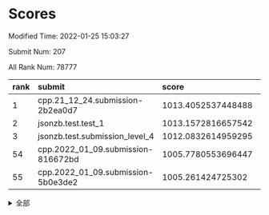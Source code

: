 # Scores

Modified Time: 2022-01-25 15:03:27

Submit Num: 207

All Rank Num: 78777

| rank |               submit               |       score        |       sigma        | pk_num |
| :--- | :--------------------------------- | :----------------- | :----------------- | :----- |
| 1    | cpp.21_12_24.submission-2b2ea0d7   | 1013.4052537448488 | 0.8048908251696907 | 1525   |
| 2    | jsonzb.test.test_1                 | 1013.1572816657542 | 0.811547679226116  | 1526   |
| 3    | jsonzb.test.submission_level_4     | 1012.0832614959295 | 0.7982382601342389 | 1521   |
| 54   | cpp.2022_01_09.submission-816672bd | 1005.7780553696447 | 0.7349808157399481 | 1525   |
| 55   | cpp.2022_01_09.submission-5b0e3de2 | 1005.261424725302  | 0.7264390285400593 | 1524   |


<details>
<summary>全部</summary>

| rank |                 submit                 |       score        |       sigma        | pk_num |
| :--- | :------------------------------------- | :----------------- | :----------------- | :----- |
| 1    | cpp.21_12_24.submission-2b2ea0d7       | 1013.4052537448488 | 0.8048908251696907 | 1525   |
| 2    | jsonzb.test.test_1                     | 1013.1572816657542 | 0.811547679226116  | 1526   |
| 3    | jsonzb.test.submission_level_4         | 1012.0832614959295 | 0.7982382601342389 | 1521   |
| 4    | gobigger.level_3.submission_level_3_41 | 1011.6251062345235 | 0.7865318492147206 | 1526   |
| 5    | gobigger.level_3.submission_level_3_39 | 1011.5813115286394 | 0.7787398076206655 | 1523   |
| 6    | gobigger.level_3.submission_level_3_43 | 1011.567984575232  | 0.7615040137648539 | 1526   |
| 7    | gobigger.level_3.submission_level_3_33 | 1011.3769261482347 | 0.7664271841281042 | 1519   |
| 8    | gobigger.level_3.submission_level_3_21 | 1011.35943276603   | 0.7759217228901234 | 1522   |
| 9    | gobigger.level_3.submission_level_3_10 | 1011.2388965143067 | 0.8015536653046617 | 1528   |
| 10   | gobigger.level_3.submission_level_3_5  | 1011.2259741479037 | 0.7896335575996976 | 1528   |
| 11   | gobigger.level_3.submission_level_3_18 | 1010.9466107658112 | 0.7739534133746447 | 1523   |
| 12   | gobigger.level_3.submission_level_3_9  | 1010.8617677022378 | 0.766145496951321  | 1520   |
| 13   | gobigger.level_3.submission_level_3_40 | 1010.843585938519  | 0.746992201994061  | 1523   |
| 14   | gobigger.level_3.submission_level_3_37 | 1010.7582371884157 | 0.7587315672123138 | 1523   |
| 15   | gobigger.level_3.submission_level_3_12 | 1010.681586097854  | 0.7900644497433197 | 1519   |
| 16   | gobigger.level_3.submission_level_3_30 | 1010.6345231582177 | 0.7703310653126041 | 1521   |
| 17   | gobigger.level_3.submission_level_3_3  | 1010.5960331587231 | 0.7711845330823255 | 1526   |
| 18   | gobigger.level_3.submission_level_3_27 | 1010.5957366006865 | 0.7769333800794452 | 1522   |
| 19   | gobigger.level_3.submission_level_3_28 | 1010.5822037384378 | 0.7647274242012277 | 1522   |
| 20   | gobigger.level_3.submission_level_3_48 | 1010.4129210787953 | 0.7798359350931211 | 1519   |
| 21   | gobigger.level_3.submission_level_3_2  | 1010.3384387607699 | 0.7604893487613813 | 1524   |
| 22   | gobigger.level_3.submission_level_3_47 | 1010.3316656692546 | 0.7572165469004326 | 1523   |
| 23   | gobigger.level_3.submission_level_3_19 | 1010.2861447566518 | 0.7587109429167984 | 1519   |
| 24   | gobigger.level_3.submission_level_3_42 | 1010.2799137172354 | 0.7420507042488197 | 1520   |
| 25   | gobigger.level_3.submission_level_3_44 | 1010.2582427538612 | 0.7649429483661982 | 1519   |
| 26   | gobigger.level_3.submission_level_3_17 | 1010.1006541068282 | 0.7534100431338371 | 1520   |
| 27   | gobigger.level_3.submission_level_3_6  | 1010.0864131935019 | 0.7410759125268752 | 1520   |
| 28   | gobigger.level_3.submission_level_3_14 | 1010.042287464641  | 0.7359885373151123 | 1523   |
| 29   | gobigger.level_3.submission_level_3_24 | 1010.0307269990709 | 0.7512453462200402 | 1525   |
| 30   | gobigger.level_3.submission_level_3_13 | 1010.0236183081449 | 0.7723169623457616 | 1523   |
| 31   | gobigger.level_3.submission_level_3_35 | 1009.8985829129066 | 0.775581512325829  | 1525   |
| 32   | gobigger.level_3.submission_level_3_1  | 1009.8900758291186 | 0.7369972337429856 | 1521   |
| 33   | gobigger.level_3.submission_level_3_26 | 1009.886877841086  | 0.7445319256290024 | 1521   |
| 34   | gobigger.level_3.submission_level_3_38 | 1009.783376690279  | 0.7553627822738486 | 1526   |
| 35   | gobigger.level_3.submission_level_3_4  | 1009.7439131382162 | 0.7480296491849869 | 1521   |
| 36   | gobigger.level_3.submission_level_3_34 | 1009.6891513723077 | 0.7687628643626507 | 1526   |
| 37   | gobigger.level_3.submission_level_3_0  | 1009.628503802556  | 0.7681866124361041 | 1520   |
| 38   | gobigger.level_3.submission_level_3_23 | 1009.5602493018614 | 0.795906476647507  | 1521   |
| 39   | gobigger.level_3.submission_level_3_46 | 1009.5172768535782 | 0.7441914511098651 | 1525   |
| 40   | gobigger.level_3.submission_level_3_31 | 1009.3572158663078 | 0.7436955837795783 | 1526   |
| 41   | gobigger.level_3.submission_level_3_22 | 1009.3344458975249 | 0.746899834005503  | 1525   |
| 42   | gobigger.level_3.submission_level_3_29 | 1009.3010277126632 | 0.7405968052823535 | 1526   |
| 43   | gobigger.level_3.submission_level_3_8  | 1009.1797710252945 | 0.7496322136082882 | 1523   |
| 44   | gobigger.level_3.submission_level_3_45 | 1009.096091413178  | 0.7457344285401304 | 1523   |
| 45   | gobigger.level_3.submission_level_3_7  | 1009.0955427491226 | 0.7638986126227975 | 1522   |
| 46   | gobigger.level_3.submission_level_3_36 | 1008.9291035901234 | 0.7370761034909464 | 1520   |
| 47   | gobigger.level_3.submission_level_3_49 | 1008.9061190995717 | 0.7520486079871926 | 1521   |
| 48   | gobigger.level_3.submission_level_3_25 | 1008.9000577797876 | 0.7416909580906992 | 1521   |
| 49   | gobigger.level_3.submission_level_3_11 | 1008.8905285715189 | 0.7319724628128198 | 1515   |
| 50   | gobigger.level_3.submission_level_3_20 | 1008.8592660950678 | 0.7374942572141036 | 1526   |
| 51   | gobigger.level_3.submission_level_3_32 | 1008.8055193209755 | 0.760745629177429  | 1522   |
| 52   | gobigger.level_3.submission_level_3_16 | 1008.3972343552438 | 0.7633141512446082 | 1523   |
| 53   | gobigger.level_3.submission_level_3_15 | 1008.2732361429224 | 0.732741150198498  | 1524   |
| 54   | cpp.2022_01_09.submission-816672bd     | 1005.7780553696447 | 0.7349808157399481 | 1525   |
| 55   | cpp.2022_01_09.submission-5b0e3de2     | 1005.261424725302  | 0.7264390285400593 | 1524   |
| 56   | gobigger.level_1.submission_level_1_46 | 1005.1346966209378 | 0.7193850401382224 | 1520   |
| 57   | gobigger.level_1.submission_level_1_40 | 1004.9818693446898 | 0.7397894864928485 | 1524   |
| 58   | gobigger.level_1.submission_level_1_36 | 1004.7940313061187 | 0.7255813158808475 | 1517   |
| 59   | gobigger.level_1.submission_level_1_26 | 1004.7384157381546 | 0.7326631359817578 | 1524   |
| 60   | gobigger.level_1.submission_level_1_22 | 1004.4132700219421 | 0.7263817920878782 | 1523   |
| 61   | gobigger.level_1.submission_level_1_16 | 1004.3758586368192 | 0.733711479161293  | 1518   |
| 62   | gobigger.level_1.submission_level_1_3  | 1004.3338091800152 | 0.7209828869432923 | 1519   |
| 63   | gobigger.level_1.submission_level_1_41 | 1004.2605865528824 | 0.729950469933266  | 1527   |
| 64   | gobigger.level_1.submission_level_1_28 | 1004.2260595778502 | 0.7172711532094324 | 1522   |
| 65   | gobigger.level_1.submission_level_1_25 | 1004.2240285831343 | 0.7092750006807854 | 1523   |
| 66   | gobigger.level_1.submission_level_1_10 | 1004.1620656300855 | 0.7199919423433059 | 1522   |
| 67   | gobigger.level_1.submission_level_1_37 | 1004.039814649115  | 0.6992041435204348 | 1527   |
| 68   | gobigger.level_1.submission_level_1_30 | 1003.9813607081095 | 0.7212891602449495 | 1521   |
| 69   | gobigger.level_1.submission_level_1_48 | 1003.9559581566741 | 0.7213020930985485 | 1523   |
| 70   | gobigger.level_1.submission_level_1_31 | 1003.8890731161608 | 0.7238265458707814 | 1524   |
| 71   | gobigger.level_1.submission_level_1_8  | 1003.8445150801521 | 0.7307243922754448 | 1521   |
| 72   | gobigger.level_1.submission_level_1_21 | 1003.8219141730342 | 0.7139202235908613 | 1525   |
| 73   | gobigger.level_1.submission_level_1_2  | 1003.7819762109781 | 0.7149542364554006 | 1520   |
| 74   | gobigger.level_1.submission_level_1_32 | 1003.7521847490984 | 0.7167073496205124 | 1521   |
| 75   | gobigger.level_1.submission_level_1_18 | 1003.630109026923  | 0.7115039202942051 | 1520   |
| 76   | gobigger.level_1.submission_level_1_4  | 1003.5895317507837 | 0.7214030647311329 | 1518   |
| 77   | gobigger.level_1.submission_level_1_17 | 1003.4870925615286 | 0.7095524798519715 | 1525   |
| 78   | gobigger.level_1.submission_level_1_49 | 1003.4363851498506 | 0.728955228100567  | 1517   |
| 79   | gobigger.level_1.submission_level_1_5  | 1003.4289582304853 | 0.7303619760438863 | 1524   |
| 80   | gobigger.level_1.submission_level_1_33 | 1003.4034959852025 | 0.7128567455047193 | 1519   |
| 81   | gobigger.level_1.submission_level_1_19 | 1003.2843406518246 | 0.724712397134297  | 1519   |
| 82   | gobigger.level_1.submission_level_1_1  | 1003.2070841542994 | 0.715919259565338  | 1520   |
| 83   | gobigger.level_1.submission_level_1_34 | 1003.07108728258   | 0.7086400891531495 | 1520   |
| 84   | gobigger.level_1.submission_level_1_12 | 1003.0321309478591 | 0.7142515025685651 | 1522   |
| 85   | gobigger.level_1.submission_level_1_39 | 1002.8874059798785 | 0.7219954673597389 | 1521   |
| 86   | gobigger.level_1.submission_level_1_13 | 1002.8199637306648 | 0.7131177525551347 | 1520   |
| 87   | gobigger.level_1.submission_level_1_47 | 1002.764268020019  | 0.7081358249098383 | 1521   |
| 88   | gobigger.level_1.submission_level_1_14 | 1002.7114665680785 | 0.7073532398123766 | 1520   |
| 89   | gobigger.level_1.submission_level_1_24 | 1002.7109238975934 | 0.7277155115789268 | 1523   |
| 90   | gobigger.level_1.submission_level_1_45 | 1002.7107134114272 | 0.7183076142405574 | 1517   |
| 91   | gobigger.level_1.submission_level_1_7  | 1002.627733041833  | 0.7342690584986623 | 1523   |
| 92   | gobigger.level_1.submission_level_1_6  | 1002.6231651373383 | 0.7169209249534515 | 1519   |
| 93   | gobigger.level_1.submission_level_1_15 | 1002.5923004316305 | 0.7170211708140205 | 1522   |
| 94   | gobigger.level_1.submission_level_1_27 | 1002.573686616794  | 0.7256723371599038 | 1521   |
| 95   | gobigger.level_1.submission_level_1_42 | 1002.5279717416458 | 0.7155407758031354 | 1524   |
| 96   | gobigger.level_1.submission_level_1_20 | 1002.5095471122735 | 0.7259712321548982 | 1521   |
| 97   | gobigger.level_1.submission_level_1_11 | 1002.4544976052539 | 0.7204959874232308 | 1524   |
| 98   | gobigger.level_1.submission_level_1_29 | 1002.4167459322194 | 0.7139887121892639 | 1524   |
| 99   | gobigger.level_1.submission_level_1_43 | 1002.2417543244293 | 0.7255659565717062 | 1520   |
| 100  | gobigger.level_1.submission_level_1_35 | 1002.1096465423954 | 0.7124752305021566 | 1526   |
| 101  | gobigger.level_1.submission_level_1_23 | 1001.9971783442699 | 0.7065792490733845 | 1521   |
| 102  | gobigger.level_1.submission_level_1_0  | 1001.9150675379018 | 0.7163437860527202 | 1519   |
| 103  | gobigger.level_1.submission_level_1_9  | 1001.8003959788591 | 0.7174349249298833 | 1512   |
| 104  | gobigger.level_1.submission_level_1_38 | 1001.7422074234838 | 0.7264993830583039 | 1518   |
| 105  | gobigger.level_1.submission_level_1_44 | 1001.7224300752611 | 0.7174172616930924 | 1523   |
| 106  | gobigger.random.submission_random_19   | 996.9832471855959  | 0.7041965101328332 | 1521   |
| 107  | gobigger.random.submission_random_26   | 996.96497553337    | 0.7197641295721188 | 1523   |
| 108  | gobigger.random.submission_random_42   | 996.9492799903651  | 0.7057684412025461 | 1528   |
| 109  | gobigger.random.submission_random_48   | 996.7564787036399  | 0.7161818544105689 | 1523   |
| 110  | gobigger.random.submission_random_33   | 996.6881793023015  | 0.7100242101696332 | 1524   |
| 111  | gobigger.random.submission_random_6    | 996.6688454260884  | 0.7088447131804168 | 1521   |
| 112  | gobigger.random.submission_random_24   | 996.5467716857705  | 0.7127091691782024 | 1522   |
| 113  | gobigger.random.submission_random_20   | 996.4825089688269  | 0.7119857255150677 | 1521   |
| 114  | gobigger.random.submission_random_31   | 996.4145466180521  | 0.7016777522446305 | 1522   |
| 115  | gobigger.random.submission_random_29   | 996.4130231753336  | 0.7182836735067565 | 1520   |
| 116  | gobigger.random.submission_random_46   | 996.3602819677471  | 0.7085479974679694 | 1521   |
| 117  | gobigger.random.submission_random_0    | 996.3566925030069  | 0.7319039239160506 | 1521   |
| 118  | gobigger.random.submission_random_32   | 996.3064827332879  | 0.7218499508161212 | 1525   |
| 119  | gobigger.random.submission_random_8    | 996.304242470991   | 0.7204603671471864 | 1518   |
| 120  | gobigger.random.submission_random_5    | 996.3024251322367  | 0.698921442057111  | 1520   |
| 121  | gobigger.random.submission_random_18   | 996.2811855896194  | 0.6973201697553267 | 1521   |
| 122  | gobigger.random.submission_random_34   | 996.2467793980005  | 0.7007143764201118 | 1525   |
| 123  | gobigger.random.submission_random_4    | 996.225040837992   | 0.704647246021476  | 1518   |
| 124  | gobigger.random.submission_random_1    | 996.172417194985   | 0.6907737980748798 | 1524   |
| 125  | gobigger.random.submission_random_40   | 996.1133971701165  | 0.7050362052190297 | 1527   |
| 126  | gobigger.random.submission_random_2    | 996.0511186630815  | 0.7293070682376496 | 1522   |
| 127  | gobigger.random.submission_random_47   | 996.006873251881   | 0.7163950173305746 | 1523   |
| 128  | gobigger.random.submission_random_44   | 995.9728221144909  | 0.7106224796925983 | 1521   |
| 129  | gobigger.random.submission_random_7    | 995.9659784562983  | 0.7165269072890023 | 1523   |
| 130  | gobigger.random.submission_random_43   | 995.8574809828413  | 0.7158026550663265 | 1526   |
| 131  | gobigger.random.submission_random_17   | 995.8075409591711  | 0.708600499988712  | 1522   |
| 132  | gobigger.random.submission_random_36   | 995.7614467998651  | 0.7033098115713402 | 1521   |
| 133  | gobigger.random.submission_random_9    | 995.7003620221625  | 0.7013591385702326 | 1517   |
| 134  | gobigger.random.submission_random_39   | 995.6807631267666  | 0.7228242352410148 | 1522   |
| 135  | gobigger.random.submission_random_25   | 995.6582432791154  | 0.7062666232140923 | 1522   |
| 136  | gobigger.random.submission_random_45   | 995.6478080718039  | 0.7299592093900061 | 1526   |
| 137  | gobigger.random.submission_random_37   | 995.5958935930856  | 0.7061237573904098 | 1528   |
| 138  | gobigger.random.submission_random_41   | 995.5772228408767  | 0.7230280644739501 | 1518   |
| 139  | gobigger.random.submission_random_11   | 995.5669623230709  | 0.6949501689309432 | 1518   |
| 140  | gobigger.random.submission_random_27   | 995.5564276919553  | 0.7252189482768183 | 1521   |
| 141  | gobigger.random.submission_random_49   | 995.4601233344723  | 0.7287046308548927 | 1524   |
| 142  | gobigger.random.submission_random_14   | 995.4373184707421  | 0.7012084176872787 | 1521   |
| 143  | gobigger.random.submission_random_21   | 995.4266756940065  | 0.7192406081318904 | 1525   |
| 144  | gobigger.random.submission_random_10   | 995.3811564017291  | 0.7014192085653674 | 1521   |
| 145  | gobigger.random.submission_random_23   | 995.3186161312012  | 0.7140030642782355 | 1523   |
| 146  | gobigger.random.submission_random_12   | 995.3020086581919  | 0.7186548638746246 | 1522   |
| 147  | gobigger.random.submission_random_3    | 995.246826140471   | 0.7017199731195685 | 1522   |
| 148  | gobigger.random.submission_random_22   | 995.1790496411846  | 0.7001935045443716 | 1527   |
| 149  | gobigger.random.submission_random_38   | 994.9326333777468  | 0.7096224414091358 | 1515   |
| 150  | gobigger.random.submission_random_28   | 994.8463660158397  | 0.7213484724515616 | 1519   |
| 151  | gobigger.random.submission_random_35   | 994.8362901824207  | 0.7200900331417622 | 1523   |
| 152  | gobigger.random.submission_random_15   | 994.7874826681573  | 0.7030790525888582 | 1522   |
| 153  | gobigger.random.submission_random_30   | 994.6974072669597  | 0.7110560903173276 | 1525   |
| 154  | gobigger.random.submission_random_13   | 994.5334974223201  | 0.7168182386074907 | 1516   |
| 155  | gobigger.level_2.submission_level_2_10 | 994.3491449359893  | 0.74043808859471   | 1522   |
| 156  | gobigger.random.submission_random_16   | 994.3162339756041  | 0.7088712401761188 | 1515   |
| 157  | gobigger.level_2.submission_level_2_2  | 993.926071537537   | 0.7294478503593662 | 1523   |
| 158  | gobigger.level_2.submission_level_2_32 | 993.4175970665032  | 0.7228107496035183 | 1518   |
| 159  | gobigger.level_2.submission_level_2_19 | 993.367833606399   | 0.7375306080019556 | 1527   |
| 160  | gobigger.level_2.submission_level_2_28 | 993.3375380732058  | 0.7483703563562724 | 1522   |
| 161  | gobigger.level_2.submission_level_2_23 | 993.2689484724077  | 0.7292295331894721 | 1522   |
| 162  | gobigger.level_2.submission_level_2_45 | 993.163248821831   | 0.7474037688983215 | 1525   |
| 163  | gobigger.level_2.submission_level_2_3  | 993.0660915150943  | 0.7396313841514819 | 1524   |
| 164  | gobigger.level_2.submission_level_2_26 | 992.8819607206301  | 0.7394703180751329 | 1527   |
| 165  | gobigger.level_2.submission_level_2_20 | 992.7860383252347  | 0.7522302375902241 | 1523   |
| 166  | gobigger.level_2.submission_level_2_5  | 992.6970022314403  | 0.7480884386069477 | 1520   |
| 167  | gobigger.level_2.submission_level_2_13 | 992.5477948352615  | 0.731223501422471  | 1521   |
| 168  | gobigger.level_2.submission_level_2_29 | 992.462752842429   | 0.7293287412588949 | 1524   |
| 169  | gobigger.level_2.submission_level_2_9  | 992.3607093318581  | 0.7651746785258318 | 1529   |
| 170  | gobigger.level_2.submission_level_2_11 | 992.2859598941383  | 0.733720197090873  | 1529   |
| 171  | gobigger.level_2.submission_level_2_0  | 992.2193784537621  | 0.7275489156145728 | 1526   |
| 172  | gobigger.level_2.submission_level_2_1  | 992.1958533186271  | 0.7342430546305653 | 1518   |
| 173  | gobigger.level_2.submission_level_2_43 | 992.1761335759834  | 0.7432703212870783 | 1521   |
| 174  | gobigger.level_2.submission_level_2_42 | 992.0639436839172  | 0.7540889015421068 | 1516   |
| 175  | gobigger.level_2.submission_level_2_22 | 992.0600844124027  | 0.7430769404294669 | 1521   |
| 176  | gobigger.level_2.submission_level_2_46 | 992.0558875751968  | 0.744897647608216  | 1523   |
| 177  | gobigger.level_2.submission_level_2_30 | 992.0033053434423  | 0.7624185790363756 | 1518   |
| 178  | gobigger.level_2.submission_level_2_31 | 991.8742014523564  | 0.7519703777943394 | 1522   |
| 179  | gobigger.level_2.submission_level_2_47 | 991.8320961845294  | 0.7418415582209918 | 1517   |
| 180  | gobigger.level_2.submission_level_2_25 | 991.7898915671561  | 0.7500134659798615 | 1527   |
| 181  | gobigger.level_2.submission_level_2_24 | 991.778296281251   | 0.7581182755685747 | 1526   |
| 182  | gobigger.level_2.submission_level_2_12 | 991.7620432330307  | 0.733919163364001  | 1525   |
| 183  | gobigger.level_2.submission_level_2_18 | 991.7165703156982  | 0.7517477210123354 | 1521   |
| 184  | gobigger.level_2.submission_level_2_33 | 991.7056183019071  | 0.737616474378213  | 1524   |
| 185  | gobigger.level_2.submission_level_2_36 | 991.5711233368121  | 0.7569801952077482 | 1527   |
| 186  | gobigger.level_2.submission_level_2_49 | 991.4699466342255  | 0.7555284368791135 | 1521   |
| 187  | gobigger.level_2.submission_level_2_27 | 991.4554509941767  | 0.7412702608190693 | 1524   |
| 188  | gobigger.level_2.submission_level_2_38 | 991.4477191357252  | 0.7473925655030882 | 1520   |
| 189  | gobigger.level_2.submission_level_2_40 | 991.4237471185337  | 0.7542390678677958 | 1521   |
| 190  | gobigger.level_2.submission_level_2_4  | 991.3914247147059  | 0.7378287976447605 | 1526   |
| 191  | gobigger.level_2.submission_level_2_14 | 991.3891215858293  | 0.7386873405702995 | 1522   |
| 192  | gobigger.level_2.submission_level_2_15 | 991.334746044791   | 0.7543182259106083 | 1526   |
| 193  | gobigger.level_2.submission_level_2_17 | 991.2674863723469  | 0.7528863926615194 | 1514   |
| 194  | gobigger.level_2.submission_level_2_34 | 991.186531274156   | 0.7549598773095862 | 1526   |
| 195  | gobigger.level_2.submission_level_2_8  | 991.1201393740691  | 0.7672671924262063 | 1523   |
| 196  | gobigger.level_2.submission_level_2_44 | 991.097148214074   | 0.7468443004553514 | 1520   |
| 197  | gobigger.level_2.submission_level_2_41 | 990.9856278141499  | 0.7435253023052463 | 1523   |
| 198  | gobigger.level_2.submission_level_2_6  | 990.8781059687352  | 0.7540689467023078 | 1526   |
| 199  | gobigger.level_2.submission_level_2_16 | 990.8677711926572  | 0.7378617638877826 | 1526   |
| 200  | gobigger.level_2.submission_level_2_48 | 990.8229974896367  | 0.752465779321437  | 1527   |
| 201  | gobigger.level_2.submission_level_2_21 | 990.4647191805263  | 0.7615458618197627 | 1524   |
| 202  | gobigger.level_2.submission_level_2_39 | 990.2467473477053  | 0.7599849161811425 | 1528   |
| 203  | gobigger.level_2.submission_level_2_35 | 990.169333833644   | 0.7679094781936592 | 1525   |
| 204  | gobigger.level_2.submission_level_2_37 | 990.1311286234477  | 0.7817814668493582 | 1523   |
| 205  | gobigger.level_2.submission_level_2_7  | 989.7442637567522  | 0.7653410934767633 | 1527   |
| 206  | gobigger.none.submission_none_0        | 976.6169207176579  | 1.3838737460003903 | 1520   |
| 207  | gobigger.none.submission_none_1        | 976.1892505865204  | 1.4171349353320888 | 1522   |

</details>